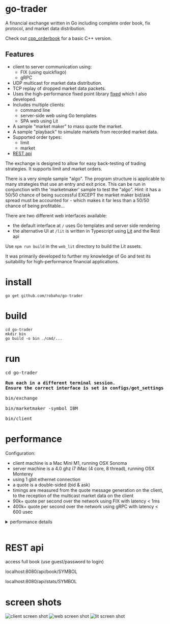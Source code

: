 # go-trader

A financial exchange written in Go including complete order book, fix protocol, and market data distribution.

Check out [cpp_orderbook](https://github.com/robaho/cpp_orderbook) for a basic C++ version.

## Features

- client to server communication using:
    - FIX (using quickfixgo)
    - gRPC
- UDP multicast for market data distribution.
- TCP replay of dropped market data packets.
- Uses the high-performance fixed point library [fixed](https://github.com/robaho/fixed) which I also developed.
- Includes multiple clients:
    - command line 
    - server-side web using Go templates
    - SPA web using Lit
- A sample "market maker" to mass quote the market.
- A sample "playback" to simulate markets from recorded market data.
- Supported order types:
    - limit
    - market
- [REST api](https://github.com/robaho/go-trader/blob/2b92b5652eb5c6a93b83262f45ba1f237fb180b0/internal/exchange/webserver.go#L41-L54)

The exchange is designed to allow for easy back-testing of trading strategies. It supports limit and market orders.

There is a very simple sample "algo". The program structure is applicable to many strategies that use an entry and exit price.
This can be run in conjunction with the 'marketmaker' sample to test the "algo". Hint: it has a 50/50 chance of being successful EXCEPT the
market maker bid/ask spread must be accounted for - which makes it far less than a 50/50 chance of being profitable...

There are two different web interfaces available:
- the default interface at `/` uses Go templates and server side rendering
- the alternative UI at `/lit` is written in Typescript using [Lit](https://lit.dev) and the Rest api

Use `npm run build` in the `web_lit` directory to build the Lit assets.

It was primarily developed to further my knowledge of Go and test its suitability for high-performance financial applications.

# install

`go get github.com/robaho/go-trader`

# build

```
cd go-trader
mkdir bin
go build -o bin ./cmd/...
```

# run

<pre>
cd go-trader

<strong>Run each in a different terminal session.</strong>
<strong>Ensure the correct interface is set in configs/got_settings for the client.</strong>

bin/exchange

bin/marketmaker -symbol IBM

bin/client
</pre>

# performance

Configuration:

- client machine is a Mac Mini M1, running OSX Sonoma
- server machine is a 4.0 ghz i7 iMac (4 core, 8 thread), running OSX Monterey
- using 1 gbit ethernet connection
- a quote is a double-sided (bid & ask) 
- timings are measured from the quote message generation on the client, to the reception of the multicast market data on the client
- 90k+ quote per second over the network using FIX with latency < 1ms
- 400k+ quote per second over the network using gRPC with latency < 600 usec

<details>
    <summary>performance details</summary>
<br>

**using `marketmaker -bench 75 -proto fix`**

```
updates per second 72707, max ups 72707,  avg rtt 832us, 10% rtt 595us 99% rtt 5365us
updates per second 90279, max ups 90279,  avg rtt 830us, 10% rtt 0us 99% rtt 4515us
updates per second 89215, max ups 90279,  avg rtt 840us, 10% rtt 0us 99% rtt 4851us
```

**using `marketmaker -bench 250 -proto grpc`**

```
updates per second 410094, max ups 414584,  avg rtt 609us, 10% rtt 0us 99% rtt 2390us
updates per second 411559, max ups 414584,  avg rtt 607us, 10% rtt 0us 99% rtt 2455us
updates per second 412884, max ups 414584,  avg rtt 605us, 10% rtt 0us 99% rtt 2270us
```

_The CPUs are saturated on both the client and server._

## less than 3 microseconds per roundtrip quote over the network ! ##
<br>
</details>
<br>

# REST api

access full book (use guest/password to login)

localhost:8080/api/book/SYMBOL

localhost:8080/api/stats/SYMBOL

# screen shots

![client screen shot](doc/clientss.png)
![web screen shot](doc/webss.png)
![lit screen shot](doc/litss.png)
